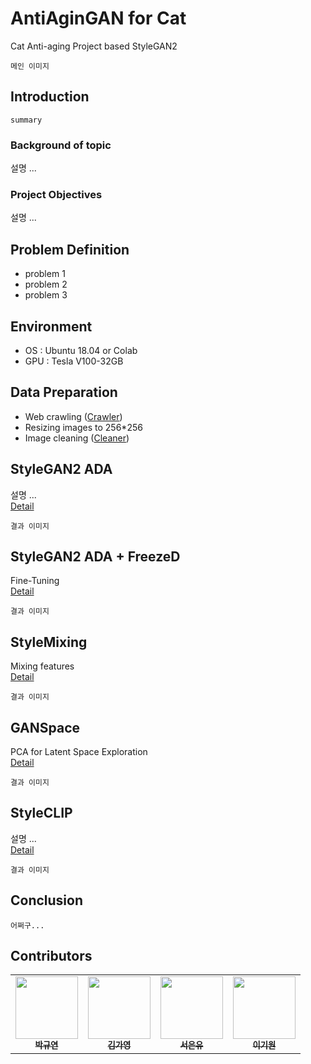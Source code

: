 # AntiAginGAN for Cat
Cat Anti-aging Project based StyleGAN2
```
메인 이미지
```

## Introduction
```
summary
```
### Background of topic
설명 ...
### Project Objectives
설명 ...

## Problem Definition
- problem 1
- problem 2
- problem 3

## Environment
- OS : Ubuntu 18.04 or Colab
- GPU : Tesla V100-32GB

## Data Preparation
- Web crawling ([Crawler](https://github.com/BOAZ-bigdata/17th_Conference_AntiAginGAN-for-Cat/tree/main/utils/crawler))
- Resizing images to 256*256
- Image cleaning ([Cleaner](https://github.com/BOAZ-bigdata/17th_Conference_AntiAginGAN-for-Cat/tree/main/utils/cleaner))

## StyleGAN2 ADA
설명 ...  
[Detail]()  
```
결과 이미지
```

## StyleGAN2 ADA + FreezeD
Fine-Tuning  
[Detail](https://github.com/BOAZ-bigdata/17th_Conference_AntiAginGAN-for-Cat/blob/main/experiments/StyleGAN2-ADA-FreezeD.md)  
```
결과 이미지
```

## StyleMixing
Mixing features  
[Detail]()  
```
결과 이미지
```

## GANSpace
PCA for Latent Space Exploration  
[Detail]()  
```
결과 이미지
```

## StyleCLIP
설명 ...  
[Detail]()  
```
결과 이미지
```

## Conclusion
```
어쩌구...
```

## Contributors
<table>
  <tr>
      <td align="center"><a href="https://github.com/noooey"><img src="https://avatars.githubusercontent.com/u/66217855?v=4" width="100" height="100"><br /><sub><b>박규연</b></sub></td>
      <td align="center"><a href="https://github.com/GGrite"><img src="https://avatars.githubusercontent.com/u/102473690?v=4" width="100" height="100"><br /><sub><b>김가영</b></sub></td>
      <td align="center"><a href="https://github.com/EUNYUGNYU"><img src="https://avatars.githubusercontent.com/u/64732835?v=4" width="100" height="100"><br /><sub><b>서은유</b></sub></td>
      <td align="center"><a href="https://github.com/Lee-Kiwon"><img src="https://avatars.githubusercontent.com/u/78652810?v=4" width="100" height="100"><br /><sub><b>이기원</b></sub></td>
     </tr>
</table>

